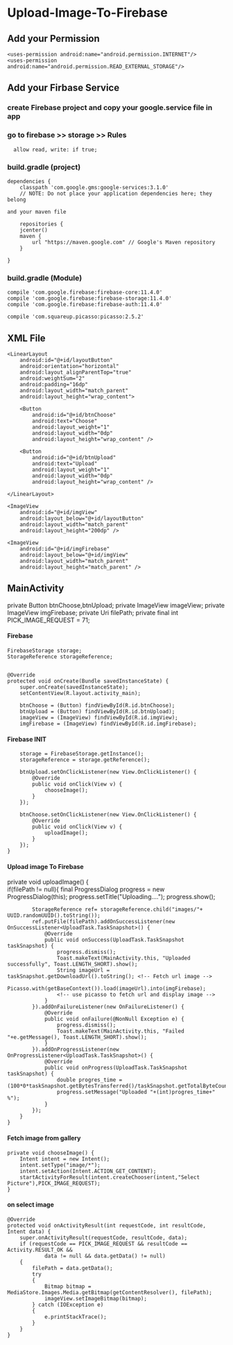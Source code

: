 # Upload-Image-To-Firebase

## Add your Permission

    <uses-permission android:name="android.permission.INTERNET"/>
    <uses-permission android:name="android.permission.READ_EXTERNAL_STORAGE"/>

## Add your Firbase Service 

### create Firebase project and copy your google.service file in app

### go to firebase >> storage >> Rules

      allow read, write: if true;

### build.gradle (project)
    dependencies {
        classpath 'com.google.gms:google-services:3.1.0' 
        // NOTE: Do not place your application dependencies here; they belong
        
    and your maven file
    
        repositories {
        jcenter()
        maven {
            url "https://maven.google.com" // Google's Maven repository
        }

    }
      
### build.gradle (Module)

    compile 'com.google.firebase:firebase-core:11.4.0'
    compile 'com.google.firebase:firebase-storage:11.4.0'
    compile 'com.google.firebase:firebase-auth:11.4.0'

    compile 'com.squareup.picasso:picasso:2.5.2'



## XML File

<?xml version="1.0" encoding="utf-8"?>
<RelativeLayout xmlns:android="http://schemas.android.com/apk/res/android"
    xmlns:app="http://schemas.android.com/apk/res-auto"
    xmlns:tools="http://schemas.android.com/tools"
    android:layout_width="match_parent"
    android:layout_height="match_parent"
    tools:context="osama.uploadimagefirebase.MainActivity">

    <LinearLayout
        android:id="@+id/layoutButton"
        android:orientation="horizontal"
        android:layout_alignParentTop="true"
        android:weightSum="2"
        android:padding="16dp"
        android:layout_width="match_parent"
        android:layout_height="wrap_content">

        <Button
            android:id="@+id/btnChoose"
            android:text="Choose"
            android:layout_weight="1"
            android:layout_width="0dp"
            android:layout_height="wrap_content" />

        <Button
            android:id="@+id/btnUpload"
            android:text="Upload"
            android:layout_weight="1"
            android:layout_width="0dp"
            android:layout_height="wrap_content" />

    </LinearLayout>

    <ImageView
        android:id="@+id/imgView"
        android:layout_below="@+id/layoutButton"
        android:layout_width="match_parent"
        android:layout_height="200dp" />

    <ImageView
        android:id="@+id/imgFirebase"
        android:layout_below="@+id/imgView"
        android:layout_width="match_parent"
        android:layout_height="match_parent" />

</RelativeLayout>


## MainActivity

 private Button btnChoose,btnUpload;
    private ImageView imageView;
    private ImageView imgFirebase;
    private Uri filePath;
    private final int PICK_IMAGE_REQUEST = 71;


#### Firebase
    FirebaseStorage storage;
    StorageReference storageReference;


    @Override
    protected void onCreate(Bundle savedInstanceState) {
        super.onCreate(savedInstanceState);
        setContentView(R.layout.activity_main);

        btnChoose = (Button) findViewById(R.id.btnChoose);
        btnUpload = (Button) findViewById(R.id.btnUpload);
        imageView = (ImageView) findViewById(R.id.imgView);
        imgFirebase = (ImageView) findViewById(R.id.imgFirebase);


#### Firebase INIT
        storage = FirebaseStorage.getInstance();
        storageReference = storage.getReference();

        btnUpload.setOnClickListener(new View.OnClickListener() {
            @Override
            public void onClick(View v) {
                chooseImage();
            }
        });

        btnChoose.setOnClickListener(new View.OnClickListener() {
            @Override
            public void onClick(View v) {
                uploadImage();
            }
        });
    }
    
#### Upload image To Firebase
   private void uploadImage() {  
        if(filePath != null){
            final ProgressDialog progress = new ProgressDialog(this);
            progress.setTitle("Uploading....");
            progress.show();

            StorageReference ref= storageReference.child("images/"+ UUID.randomUUID().toString());
            ref.putFile(filePath).addOnSuccessListener(new OnSuccessListener<UploadTask.TaskSnapshot>() {
                @Override
                public void onSuccess(UploadTask.TaskSnapshot taskSnapshot) {
                    progress.dismiss();
                    Toast.makeText(MainActivity.this, "Uploaded successfully", Toast.LENGTH_SHORT).show();
                    String imageUrl = taskSnapshot.getDownloadUrl().toString(); <!-- Fetch url image -->
                    Picasso.with(getBaseContext()).load(imageUrl).into(imgFirebase); 
                    <!-- use picasso to fetch url and display image -->
                }
            }).addOnFailureListener(new OnFailureListener() {
                @Override
                public void onFailure(@NonNull Exception e) {
                    progress.dismiss();
                    Toast.makeText(MainActivity.this, "Failed "+e.getMessage(), Toast.LENGTH_SHORT).show();
                }
            }).addOnProgressListener(new OnProgressListener<UploadTask.TaskSnapshot>() {
                @Override
                public void onProgress(UploadTask.TaskSnapshot taskSnapshot) {
                    double progres_time = (100*0*taskSnapshot.getBytesTransferred()/taskSnapshot.getTotalByteCount());
                    progress.setMessage("Uploaded "+(int)progres_time+" %");
                }
            });
        }
    }

#### Fetch image from gallery
    private void chooseImage() {
        Intent intent = new Intent();
        intent.setType("image/*");
        intent.setAction(Intent.ACTION_GET_CONTENT);
        startActivityForResult(intent.createChooser(intent,"Select Picture"),PICK_IMAGE_REQUEST);
    }

#### on select image
    @Override
    protected void onActivityResult(int requestCode, int resultCode, Intent data) {
        super.onActivityResult(requestCode, resultCode, data);
        if (requestCode == PICK_IMAGE_REQUEST && resultCode == Activity.RESULT_OK &&
                data != null && data.getData() != null)
        {
            filePath = data.getData();
            try
            {
                Bitmap bitmap = MediaStore.Images.Media.getBitmap(getContentResolver(), filePath);
                imageView.setImageBitmap(bitmap);
            } catch (IOException e)
            {
                e.printStackTrace();
            }
        }
    }
